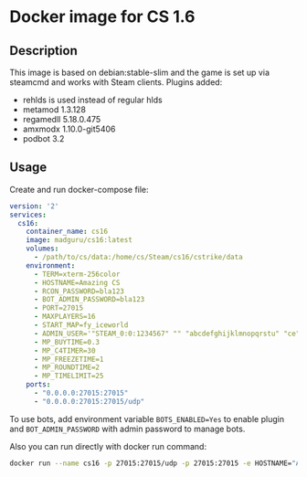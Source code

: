 # Docker image for CS 1.6
## Description
This image is based on debian:stable-slim and the game is set up via steamcmd and works with Steam clients. 
Plugins added:
- rehlds is used instead of regular hlds
- metamod 1.3.128
- regamedll 5.18.0.475
- amxmodx 1.10.0-git5406
- podbot 3.2

## Usage 
Create and run docker-compose file:
```yaml
version: '2'
services:
  cs16:
    container_name: cs16
    image: madguru/cs16:latest
    volumes:
      - /path/to/cs/data:/home/cs/Steam/cs16/cstrike/data
    environment:
      - TERM=xterm-256color
      - HOSTNAME=Amazing CS
      - RCON_PASSWORD=bla123
      - BOT_ADMIN_PASSWORD=bla123
      - PORT=27015
      - MAXPLAYERS=16
      - START_MAP=fy_iceworld
      - ADMIN_USER='"STEAM_0:0:1234567" "" "abcdefghijklmnopqrstu" "ce"'
      - MP_BUYTIME=0.3
      - MP_C4TIMER=30
      - MP_FREEZETIME=1
      - MP_ROUNDTIME=2
      - MP_TIMELIMIT=25
    ports:
      - "0.0.0.0:27015:27015"
      - "0.0.0.0:27015:27015/udp"
```
To use bots, add environment variable `BOTS_ENABLED=Yes` to enable plugin and `BOT_ADMIN_PASSWORD` with admin password to manage bots.

Also you can run directly with docker run command:
```bash
docker run --name cs16 -p 27015:27015/udp -p 27015:27015 -e HOSTNAME="Amazing-CS" -e RCON_PASSWORD="bla123" madguru/cs16:latest
```